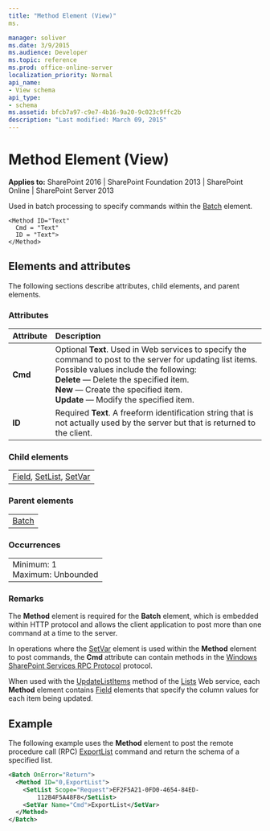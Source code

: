 ```yaml
---
title: "Method Element (View)"
ms.

manager: soliver
ms.date: 3/9/2015
ms.audience: Developer
ms.topic: reference
ms.prod: office-online-server
localization_priority: Normal
api_name:
- View schema
api_type:
- schema
ms.assetid: bfcb7a97-c9e7-4b16-9a20-9c023c9ffc2b
description: "Last modified: March 09, 2015"
---
```


# Method Element (View)

 
  
 **Applies to:** SharePoint 2016 | SharePoint Foundation 2013 | SharePoint Online | SharePoint Server 2013
  
Used in batch processing to specify commands within the [Batch](batch-element-view.md) element. 
  
```
<Method ID="Text"
  Cmd = "Text"
  ID = "Text">
</Method>
```

## Elements and attributes

The following sections describe attributes, child elements, and parent elements.

### Attributes

|**Attribute**|**Description**|
|:-----|:-----|
|**Cmd** <br/> | Optional **Text**. Used in Web services to specify the command to post to the server for updating list items. Possible values include the following:  <br/> **Delete** — Delete the specified item.  <br/> **New** — Create the specified item.  <br/> **Update** — Modify the specified item.  <br/> |
|**ID** <br/> |Required **Text**. A freeform identification string that is not actually used by the server but that is returned to the client.  <br/> |
   
### Child elements

||
|:-----|
|[Field](../../collaborative-application-markup-language-caml-schemas/list-schema/field-element-list.md), [SetList](setlist-element-view.md), [SetVar](setvar-element-view.md)|
   
### Parent elements

||
|:-----|
|[Batch](batch-element-view.md)|
   
### Occurrences

||
|:-----|
|Minimum: 1  <br/> Maximum: Unbounded  <br/> |
   
### Remarks

The **Method** element is required for the **Batch** element, which is embedded within HTTP protocol and allows the client application to post more than one command at a time to the server. 
  
In operations where the [SetVar](setvar-element-view.md) element is used within the **Method** element to post commands, the **Cmd** attribute can contain methods in the [Windows SharePoint Services RPC Protocol](http://msdn.microsoft.com/library/1af2791b-f17f-42f3-95ea-1a4df9b8e3d0%28Office.15%29.aspx) protocol. 
  
When used with the [UpdateListItems](https://msdn.microsoft.com/library/WebSvcLists.Lists.UpdateListItems.aspx) method of the [Lists](https://msdn.microsoft.com/library/WebSvcLists.Lists.aspx) Web service, each **Method** element contains [Field](../../collaborative-application-markup-language-caml-schemas/list-schema/field-element-list.md) elements that specify the column values for each item being updated. 
  
## Example

The following example uses the **Method** element to post the remote procedure call (RPC) [ExportList](http://msdn.microsoft.com/library/0e3b38ed-34de-4a16-a178-66a750de92c8%28Office.15%29.aspx) command and return the schema of a specified list. 
  
```XML
<Batch OnError="Return">
  <Method ID="0,ExportList">
    <SetList Scope="Request">EF2F5A21-0FD0-4654-84ED-
        112B4F5A48F8</SetList>
    <SetVar Name="Cmd">ExportList</SetVar>
  </Method>
</Batch>
```


